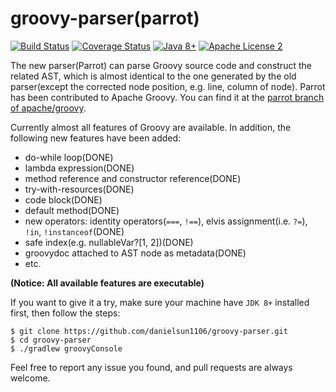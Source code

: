 # groovy-parser(parrot)
[![Build Status](https://travis-ci.org/danielsun1106/groovy-parser.svg?branch=master)](https://travis-ci.org/danielsun1106/groovy-parser)
[![Coverage Status](https://coveralls.io/repos/github/danielsun1106/groovy-parser/badge.svg)](https://coveralls.io/github/danielsun1106/groovy-parser)
[![Java 8+](https://img.shields.io/badge/java-8+-4c7e9f.svg)](http://java.oracle.com)
[![Apache License 2](https://img.shields.io/badge/license-APL2-blue.svg)](http://www.apache.org/licenses/LICENSE-2.0.txt)


The new parser(Parrot) can parse Groovy source code and construct the related AST, which is almost identical to the one generated by the old parser(except the corrected node position, e.g. line, column of node). Parrot has been contributed to Apache Groovy. You can find it at the [parrot branch of apache/groovy](https://github.com/apache/groovy/tree/parrot).

Currently almost all features of Groovy are available. In addition, the following new features have been added:

* do-while loop(DONE)
* lambda expression(DONE)
* method reference and constructor reference(DONE)
* try-with-resources(DONE)
* code block(DONE)
* default method(DONE)
* new operators: identity operators(`===`, `!==`), elvis assignment(i.e. `?=`), `!in`, `!instanceof`(DONE)
* safe index(e.g. nullableVar?[1, 2])(DONE)
* groovydoc attached to AST node as metadata(DONE)
* etc.

**(Notice: All available features are executable)**

If you want to give it a try, make sure your machine have `JDK 8+` installed first, then follow the steps:

```
$ git clone https://github.com/danielsun1106/groovy-parser.git
$ cd groovy-parser
$ ./gradlew groovyConsole
```

Feel free to report any issue you found, and pull requests are always welcome.

